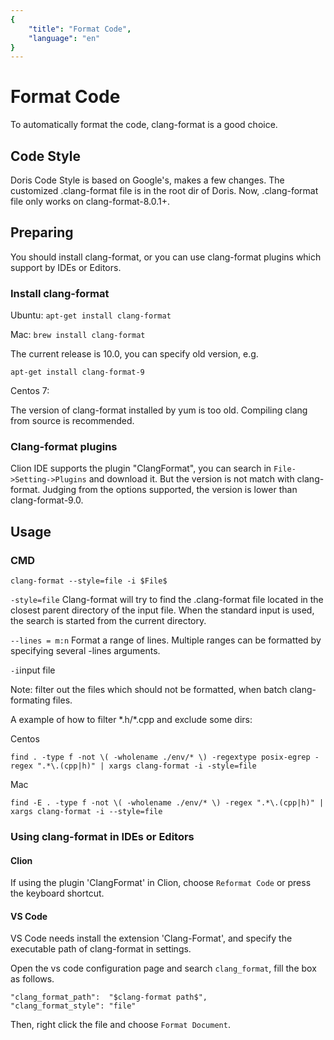 ```yaml
---
{
    "title": "Format Code",
    "language": "en"
}
---
```


<!-- 
Licensed to the Apache Software Foundation (ASF) under one
or more contributor license agreements.  See the NOTICE file
distributed with this work for additional information
regarding copyright ownership.  The ASF licenses this file
to you under the Apache License, Version 2.0 (the
"License"); you may not use this file except in compliance
with the License.  You may obtain a copy of the License at

  http://www.apache.org/licenses/LICENSE-2.0

Unless required by applicable law or agreed to in writing,
software distributed under the License is distributed on an
"AS IS" BASIS, WITHOUT WARRANTIES OR CONDITIONS OF ANY
KIND, either express or implied.  See the License for the
specific language governing permissions and limitations
under the License.
-->

# Format Code
To automatically format the code, clang-format is a good choice.

## Code Style
Doris Code Style is based on Google's, makes a few changes. The customized .clang-format
file is in the root dir of Doris.
Now, .clang-format file only works on clang-format-8.0.1+.

## Preparing
You should install clang-format, or you can use clang-format plugins which support by IDEs or Editors.

### Install clang-format
Ubuntu: `apt-get install clang-format` 

Mac: `brew install clang-format`

The current release is 10.0, you can specify old version, e.g.
 
 `apt-get install clang-format-9`

Centos 7: 

The version of clang-format installed by yum is too old. Compiling clang from source
is recommended.

### Clang-format plugins
Clion IDE supports the plugin "ClangFormat", you can search in `File->Setting->Plugins`
 and download it.
But the version is not match with clang-format. Judging from the options supported, 
the version is lower than clang-format-9.0.

## Usage

### CMD
`clang-format --style=file -i $File$` 

`-style=file` Clang-format will try to find the .clang-format file located in the closest parent directory of the input file. When the standard input is used, the search is started from the current directory.

`--lines = m:n` Format a range of lines. Multiple ranges can be formatted by specifying several -lines arguments.

`-i`input file

Note: filter out the files which should not be formatted, when batch clang-formating files. 
 
 A example of how to filter \*.h/\*.cpp and exclude some dirs:
 
 Centos

`find . -type f -not \( -wholename ./env/* \) -regextype posix-egrep -regex
 ".*\.(cpp|h)" | xargs clang-format -i -style=file`
 
 Mac
 
 `find -E . -type f -not \( -wholename ./env/* \) -regex ".*\.(cpp|h)" | xargs clang-format -i --style=file`

### Using clang-format in IDEs or Editors
#### Clion
If using the plugin 'ClangFormat' in Clion, choose `Reformat Code` or press the keyboard 
shortcut.
#### VS Code
VS Code needs install the extension 'Clang-Format', and specify the executable path of 
clang-format in settings.

Open the vs code configuration page and search `clang_format`, fill the box as follows.

```
"clang_format_path":  "$clang-format path$",
"clang_format_style": "file"
```
Then, right click the file and choose `Format Document`.